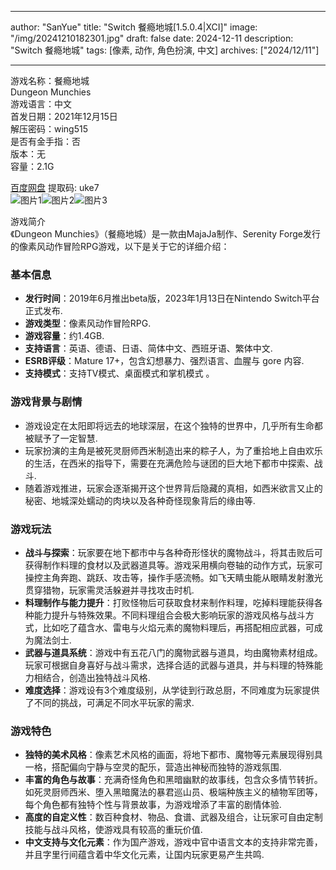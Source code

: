 
---
author: "SanYue"
title: "Switch 餐瘾地城[1.5.0.4|XCI]"
image: "/img/20241210182301.jpg"
draft: false
date: 2024-12-11
description: "Switch 餐瘾地城"
tags: [像素, 动作, 角色扮演, 中文]
archives: ["2024/12/11"]

---

游戏名称：餐瘾地城   
Dungeon Munchies    
游戏语言：中文  
首发日期：2021年12月15日  
解压密码：wing515  
是否有金手指：否  
版本：无   
容量：2.1G

[百度网盘](https://pan.baidu.com/s/13njVL9kWijbUrD_oDPX5sQ) 提取码: uke7  
![图片1](/img/a7c8a0.jpg)![图片2](/img/b5b34c.jpg)![图片3](/img/9fb963.jpg)  

游戏简介  
《Dungeon Munchies》（餐瘾地城）是一款由MajaJa制作、Serenity Forge发行的像素风动作冒险RPG游戏，以下是关于它的详细介绍：

### 基本信息
- **发行时间**：2019年6月推出beta版，2023年1月13日在Nintendo Switch平台正式发布.
- **游戏类型**：像素风动作冒险RPG.
- **游戏容量**：约1.4GB.
- **支持语言**：英语、德语、日语、简体中文、西班牙语、繁体中文.
- **ESRB评级**：Mature 17+，包含幻想暴力、强烈语言、血腥与 gore 内容.
- **支持模式**：支持TV模式、桌面模式和掌机模式 。

### 游戏背景与剧情
- 游戏设定在太阳即将远去的地球深层，在这个独特的世界中，几乎所有生命都被赋予了一定智慧.
- 玩家扮演的主角是被死灵厨师西米制造出来的粽子人，为了重拾地上自由欢乐的生活，在西米的指导下，需要在充满危险与谜团的巨大地下都市中探索、战斗.
- 随着游戏推进，玩家会逐渐揭开这个世界背后隐藏的真相，如西米欲言又止的秘密、地城深处蠕动的肉块以及各种奇怪现象背后的缘由等.

### 游戏玩法
- **战斗与探索**：玩家要在地下都市中与各种奇形怪状的魔物战斗，将其击败后可获得制作料理的食材以及武器道具等。游戏采用横向卷轴的动作方式，玩家可操控主角奔跑、跳跃、攻击等，操作手感流畅。如飞天睛虫能从眼睛发射激光贯穿猎物，玩家需灵活躲避并寻找攻击时机.
- **料理制作与能力提升**：打败怪物后可获取食材来制作料理，吃掉料理能获得各种能力提升与特殊效果。不同料理组合会极大影响玩家的游戏风格与战斗方式，比如吃了蕴含水、雷电与火焰元素的魔物料理后，再搭配相应武器，可成为魔法剑士.
- **武器与道具系统**：游戏中有五花八门的魔物武器与道具，均由魔物素材组成。玩家可根据自身喜好与战斗需求，选择合适的武器与道具，并与料理的特殊能力相结合，创造出独特战斗风格.
- **难度选择**：游戏设有3个难度级别，从学徒到行政总厨，不同难度为玩家提供了不同的挑战，可满足不同水平玩家的需求.

### 游戏特色
- **独特的美术风格**：像素艺术风格的画面，将地下都市、魔物等元素展现得别具一格，搭配偏向宁静与空灵的配乐，营造出神秘而独特的游戏氛围.
- **丰富的角色与故事**：充满奇怪角色和黑暗幽默的故事线，包含众多情节转折。如死灵厨师西米、堕入黑暗魔法的暴君巡山员、极端种族主义的植物军团等，每个角色都有独特个性与背景故事，为游戏增添了丰富的剧情体验.
- **高度的自定义性**：数百种食材、物品、食谱、武器及组合，让玩家可自由定制技能与战斗风格，使游戏具有较高的重玩价值.
- **中文支持与文化元素**：作为国产游戏，游戏中官中语言文本的支持非常完善，并且字里行间蕴含着中华文化元素，让国内玩家更易产生共鸣.
 
